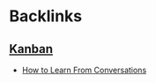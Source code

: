 
# Backlinks
## [Kanban](<Kanban.md>)
- [How to Learn From Conversations](<How to Learn From Conversations.md>)

